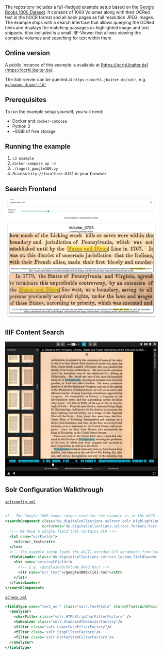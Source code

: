The repository includes a full-fledged example setup based on the [Google
Books 1000 Dataset](http://yaroslavvb.blogspot.com/2011/11/google1000-dataset_09.html).
It consists of 1000 Volumes along with their OCRed text in the hOCR format
and all book pages as full resolution JPEG images. The example ships with a
search interface that allows querying the OCRed texts and displays the
matching passages as highlighted image and text snippets. Also included is a
small IIIF-Viewer that allows viewing the complete volumes and searching for
text within them.

## Online version

A public instance of this example is available at [https://ocrhl.jbaiter.de](https://ocrhl.jbaiter.de).

The Solr server can be queried at `https://ocrhl.jbaiter.de/solr`, e.g.
[`q="mason dixon"~10"`](https://ocrhl.jbaiter.de/solr/ocrtest/select?df=ocr_text&hl.fl=ocr_text&hl.snippets=10&hl.weightMatches=true&hl=on&q=%22mason+dixon%22%7E10)


## Prerequisites

To run the example setup yourself, you will need:

- Docker and `docker-compose`
- Python 3
- ~8GiB of free storage

## Running the example

1. `cd example`
2. `docker-compose up -d`
3. `./ingest_google100.py`
4. Access `http://localhost:8181` in your browser

## Search Frontend

![Search Frontend](img/example_search.png)

## IIIF Content Search

![IIIF Viewer with Content Search](img/example_iiifsearch.png)

## Solr Configuration Walkthrough

[`solrconfig.xml`](https://github.com/dbmdz/solr-ocrhighlighting/blob/master/example/solr/ocrtest/conf/solrconfig.xml)
```xml

<!-- The Google 1000 books corpus used for the example is in the hOCR format -->
<searchComponent class="de.digitalcollections.solrocr.solr.HighlightComponent" name="ocrHighlight"
                 ocrFormat="de.digitalcollections.solrocr.formats.hocr.HocrFormat">
  <!-- We have a single field that contains OCR -->
  <lst name="ocrFields">
    <str>ocr_text</str>
  </lst>
  <!-- The example setup loads the ASCII-encoded OCR documents from local storage -->
  <fieldLoader class="de.digitalcollections.solrocr.lucene.fieldloader.PathFieldLoader" encoding="ascii">
    <lst name="externalFields">
      <!-- E.g. /google1000/Volume_0000.hocr -->
      <str name="ocr_text">/google1000/{id}.hocr</str>
    </lst>
  </fieldLoader>
</searchComponent>
```

[`schema.xml`](https://github.com/dbmdz/solr-ocrhighlighting/blob/master/example/solr/ocrtest/conf/schema.xml)
```xml
<fieldtype name="text_ocr" class="solr.TextField" storeOffsetsWithPositions="true" termVectors="true">
  <analyzer>
    <charFilter class="solr.HTMLStripCharFilterFactory" />
    <tokenizer class="solr.StandardTokenizerFactory"/>
    <filter class="solr.LowerCaseFilterFactory"/>
    <filter class="solr.StopFilterFactory"/>
    <filter class="solr.PorterStemFilterFactory"/>
  </analyzer>
</fieldtype>
```